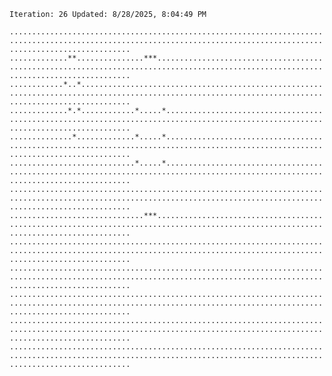 `Iteration: 26 Updated: 8/28/2025, 8:04:49 PM`
<!-- GOL_START -->
`.......................................................................................................................................................................`</br>
`.............**...............***......................................................................................................................................`</br>
`............*..*.......................................................................................................................................................`</br>
`.............*.*............*.....*....................................................................................................................................`</br>
`..............*.............*.....*....................................................................................................................................`</br>
`............................*.....*....................................................................................................................................`</br>
`.......................................................................................................................................................................`</br>
`..............................***......................................................................................................................................`</br>
`.......................................................................................................................................................................`</br>
`.......................................................................................................................................................................`</br>
`.......................................................................................................................................................................`</br>
`.......................................................................................................................................................................`</br>
`.......................................................................................................................................................................`</br>
<!-- GOL_END -->
